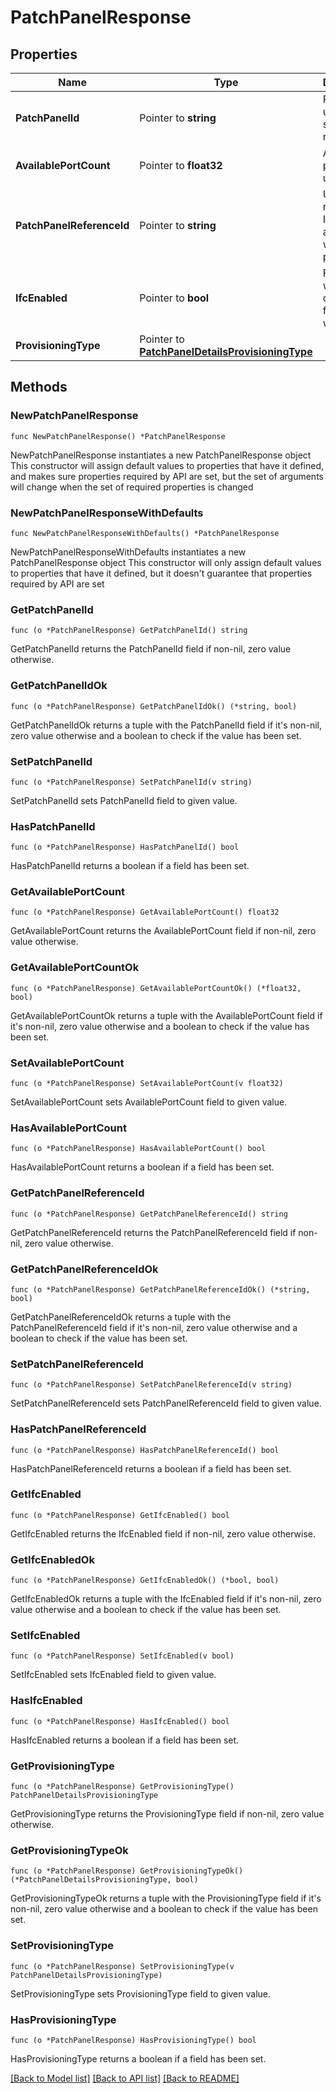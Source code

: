# PatchPanelResponse

## Properties

Name | Type | Description | Notes
------------ | ------------- | ------------- | -------------
**PatchPanelId** | Pointer to **string** | Patch panel unique ID / serial number | [optional] 
**AvailablePortCount** | Pointer to **float32** | Available ports for use | [optional] 
**PatchPanelReferenceId** | Pointer to **string** | Unique reference ID associated with patch panel | [optional] 
**IfcEnabled** | Pointer to **bool** | Patch panel will support only intra facility when &#x60;true&#x60; | [optional] [default to false]
**ProvisioningType** | Pointer to [**PatchPanelDetailsProvisioningType**](PatchPanelDetailsProvisioningType.md) |  | [optional] 

## Methods

### NewPatchPanelResponse

`func NewPatchPanelResponse() *PatchPanelResponse`

NewPatchPanelResponse instantiates a new PatchPanelResponse object
This constructor will assign default values to properties that have it defined,
and makes sure properties required by API are set, but the set of arguments
will change when the set of required properties is changed

### NewPatchPanelResponseWithDefaults

`func NewPatchPanelResponseWithDefaults() *PatchPanelResponse`

NewPatchPanelResponseWithDefaults instantiates a new PatchPanelResponse object
This constructor will only assign default values to properties that have it defined,
but it doesn't guarantee that properties required by API are set

### GetPatchPanelId

`func (o *PatchPanelResponse) GetPatchPanelId() string`

GetPatchPanelId returns the PatchPanelId field if non-nil, zero value otherwise.

### GetPatchPanelIdOk

`func (o *PatchPanelResponse) GetPatchPanelIdOk() (*string, bool)`

GetPatchPanelIdOk returns a tuple with the PatchPanelId field if it's non-nil, zero value otherwise
and a boolean to check if the value has been set.

### SetPatchPanelId

`func (o *PatchPanelResponse) SetPatchPanelId(v string)`

SetPatchPanelId sets PatchPanelId field to given value.

### HasPatchPanelId

`func (o *PatchPanelResponse) HasPatchPanelId() bool`

HasPatchPanelId returns a boolean if a field has been set.

### GetAvailablePortCount

`func (o *PatchPanelResponse) GetAvailablePortCount() float32`

GetAvailablePortCount returns the AvailablePortCount field if non-nil, zero value otherwise.

### GetAvailablePortCountOk

`func (o *PatchPanelResponse) GetAvailablePortCountOk() (*float32, bool)`

GetAvailablePortCountOk returns a tuple with the AvailablePortCount field if it's non-nil, zero value otherwise
and a boolean to check if the value has been set.

### SetAvailablePortCount

`func (o *PatchPanelResponse) SetAvailablePortCount(v float32)`

SetAvailablePortCount sets AvailablePortCount field to given value.

### HasAvailablePortCount

`func (o *PatchPanelResponse) HasAvailablePortCount() bool`

HasAvailablePortCount returns a boolean if a field has been set.

### GetPatchPanelReferenceId

`func (o *PatchPanelResponse) GetPatchPanelReferenceId() string`

GetPatchPanelReferenceId returns the PatchPanelReferenceId field if non-nil, zero value otherwise.

### GetPatchPanelReferenceIdOk

`func (o *PatchPanelResponse) GetPatchPanelReferenceIdOk() (*string, bool)`

GetPatchPanelReferenceIdOk returns a tuple with the PatchPanelReferenceId field if it's non-nil, zero value otherwise
and a boolean to check if the value has been set.

### SetPatchPanelReferenceId

`func (o *PatchPanelResponse) SetPatchPanelReferenceId(v string)`

SetPatchPanelReferenceId sets PatchPanelReferenceId field to given value.

### HasPatchPanelReferenceId

`func (o *PatchPanelResponse) HasPatchPanelReferenceId() bool`

HasPatchPanelReferenceId returns a boolean if a field has been set.

### GetIfcEnabled

`func (o *PatchPanelResponse) GetIfcEnabled() bool`

GetIfcEnabled returns the IfcEnabled field if non-nil, zero value otherwise.

### GetIfcEnabledOk

`func (o *PatchPanelResponse) GetIfcEnabledOk() (*bool, bool)`

GetIfcEnabledOk returns a tuple with the IfcEnabled field if it's non-nil, zero value otherwise
and a boolean to check if the value has been set.

### SetIfcEnabled

`func (o *PatchPanelResponse) SetIfcEnabled(v bool)`

SetIfcEnabled sets IfcEnabled field to given value.

### HasIfcEnabled

`func (o *PatchPanelResponse) HasIfcEnabled() bool`

HasIfcEnabled returns a boolean if a field has been set.

### GetProvisioningType

`func (o *PatchPanelResponse) GetProvisioningType() PatchPanelDetailsProvisioningType`

GetProvisioningType returns the ProvisioningType field if non-nil, zero value otherwise.

### GetProvisioningTypeOk

`func (o *PatchPanelResponse) GetProvisioningTypeOk() (*PatchPanelDetailsProvisioningType, bool)`

GetProvisioningTypeOk returns a tuple with the ProvisioningType field if it's non-nil, zero value otherwise
and a boolean to check if the value has been set.

### SetProvisioningType

`func (o *PatchPanelResponse) SetProvisioningType(v PatchPanelDetailsProvisioningType)`

SetProvisioningType sets ProvisioningType field to given value.

### HasProvisioningType

`func (o *PatchPanelResponse) HasProvisioningType() bool`

HasProvisioningType returns a boolean if a field has been set.


[[Back to Model list]](../README.md#documentation-for-models) [[Back to API list]](../README.md#documentation-for-api-endpoints) [[Back to README]](../README.md)


